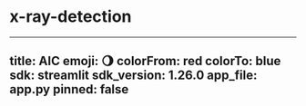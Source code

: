 # x-ray-detection
---
title: AIC
emoji: 🌖
colorFrom: red
colorTo: blue
sdk: streamlit
sdk_version: 1.26.0
app_file: app.py
pinned: false
---
